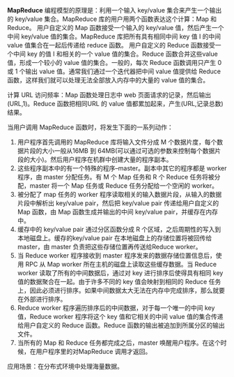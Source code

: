 **MapReduce**
编程模型的原理是：利用一个输入 key/value 集合来产生一个输出的 key/value 集合。MapReduce 库的用户用两个函数表达这个计算：Map 和 Reduce。
用户自定义的 Map 函数接受一个输入的 key/value 值，然后产生一个中间 key/value 值的集合。MapReduce 库把所有具有相同中间 key 值 I 的中间 value 值集合在一起后传递给 reduce 函数。
用户自定义的 Reduce 函数接受一个中间 key 的值 I 和相关的一个 value 值的集合。Reduce 函数合并这些value 值，形成一个较小的 value 值的集合。一般的，每次 Reduce 函数调用只产生 0 或 1 个输出 value 值。通常我们通过一个迭代器把中间 value 值提供给 Reduce 函数，这样我们就可以处理无法全部放入内存中的大量的 value 值的集合。


计算 URL 访问频率：Map 函数处理日志中 web 页面请求的记录，然后输出(URL,1)。Reduce 函数把相同URL 的 value 值都累加起来，产生(URL,记录总数)结果。

当用户调用 MapReduce 函数时，将发生下面的一系列动作：
1. 用户程序首先调用的 MapReduce 库将输入文件分成 M 个数据片度，每个数据片段的大小一般从16MB 到 64MB(可以通过可选的参数来控制每个数据片段的大小)。然后用户程序在机群中创建大量的程序副本。
2. 这些程序副本中的有一个特殊的程序–master。副本中其它的程序都是 worker 程序，由 master 分配任务。有 M 个 Map 任务和 R 个 Reduce 任务将被分配，master 将一个 Map 任务或 Reduce 任务分配给一个空闲的 worker。
3. 被分配了 map 任务的 worker 程序读取相关的输入数据片段，从输入的数据片段中解析出 key/value pair，然后把 key/value pair 传递给用户自定义的 Map 函数，由 Map 函数生成并输出的中间 key/value pair，并缓存在内存中。
4. 缓存中的 key/value pair 通过分区函数分成 R 个区域，之后周期性的写入到本地磁盘上。缓存的key/value pair 在本地磁盘上的存储位置将被回传给 master，由 master 负责把这些存储位置再传送给Reduce worker。
5. 当 Reduce worker 程序接收到 master 程序发来的数据存储位置信息后，使用 RPC 从 Map worker 所在主机的磁盘上读取这些缓存数据。当 Reduce worker 读取了所有的中间数据后，通过对 key 进行排序后使得具有相同 key 值的数据聚合在一起。由于许多不同的 key 值会映射到相同的 Reduce 任务上，因此必须进行排序。如果中间数据太大无法在内存中完成排序，那么就要在外部进行排序。
6. Reduce worker 程序遍历排序后的中间数据，对于每一个唯一的中间 key 值，Reduce worker 程序将这个 key 值和它相关的中间 value 值的集合传递给用户自定义的 Reduce 函数。Reduce 函数的输出被追加到所属分区的输出文件。
7. 当所有的 Map 和 Reduce 任务都完成之后，master 唤醒用户程序。在这个时候，在用户程序里的对MapReduce 调用才返回。

应用场景：在分布式环境中处理海量数据。